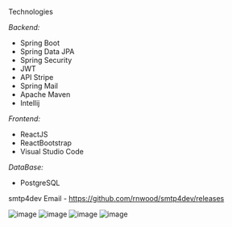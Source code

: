 Technologies

*Backend:*
* Spring Boot
* Spring Data JPA
* Spring Security
* JWT
* API Stripe
* Spring Mail
* Apache Maven
* Intellij


*Frontend:*
* ReactJS
* ReactBootstrap
* Visual Studio Code


*DataBase:*
* PostgreSQL



smtp4dev Email - https://github.com/rnwood/smtp4dev/releases

![image](https://github.com/Parias0/e-commerce/assets/95035651/84ce46fa-d77e-45c0-881f-eac78368d941)
![image](https://github.com/Parias0/e-commerce/assets/95035651/b93ebacc-ebcf-4c8a-88a2-7f5750fb1f6e)
![image](https://github.com/Parias0/e-commerce/assets/95035651/bc08cebf-d0b4-4adf-be48-e56c63b7864f)
![image](https://github.com/Parias0/e-commerce/assets/95035651/5425733a-2683-432c-811d-76fffeedc7e8)




